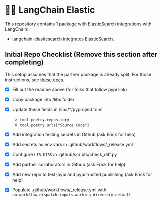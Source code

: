 # 🦜️🔗 LangChain Elastic

This repository contains 1 package with ElasticSearch integrations with LangChain:

- [langchain-elasticsearch](https://pypi.org/project/langchain-elasticsearch/) integrates [ElasticSearch](https://www.elastic.co/elasticsearch).

## Initial Repo Checklist (Remove this section after completing)

This setup assumes that the partner package is already split. For those instructions,
see [these docs](https://python.langchain.com/docs/contributing/integrations#partner-packages).

- [x] Fill out the readme above (for folks that follow pypi link)
- [x] Copy package into /libs folder
- [x] Update these fields in /libs/*/pyproject.toml

    - `tool.poetry.repository`
    - `tool.poetry.urls["Source Code"]`
    
- [x] Add integration testing secrets in Github (ask Erick for help)
- [x] Add secrets as env vars in .github/workflows/_release.yml
- [x] Configure `LIB_DIRS` in .github/scripts/check_diff.py
- [x] Add partner collaborators in Github (ask Erick for help)
- [x] Add new repo to test-pypi and pypi trusted publishing (ask Erick for help)
- [x] Populate .github/workflows/_release.yml with `on.workflow_dispatch.inputs.working-directory.default`
